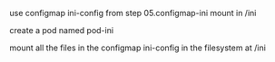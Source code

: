 use configmap ini-config from step 05.configmap-ini
mount in /ini

create a pod named pod-ini

mount all the files in the configmap ini-config in the filesystem at /ini
